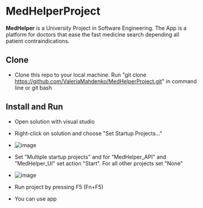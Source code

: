 # MedHelperProject

**MedHelper** is a University Project in Software Engineering. 
The App is a platform for doctors that ease the fast medicine search depending all patient contraindications. 

## Clone

- Clone this repo to your local machine. Run "git clone https://github.com/ValeriaMahdenko/MedHelperProject.git" in command line or git bash 

## Install and Run

- Open solution with visual studio
- Right-click on solution and choose "Set Startup Projects..."
- ![image](https://user-images.githubusercontent.com/71028410/145836189-e02ca397-de95-4b75-9413-97e4ee5553e6.png)

- Set "Multiple startup projects" and for "MedHelper_API" and "MedHelper_UI" set action "Start". For all other projects set "None"
- ![image](https://user-images.githubusercontent.com/71028410/145835739-c25cf72c-f834-452e-bd46-1538e839a145.png)

- Run project by pressing F5 (Fn+F5)
- You can use app
